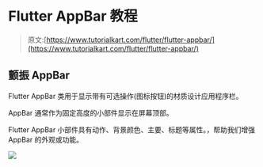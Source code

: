 # Flutter AppBar 教程

> 原文:[https://www.tutorialkart.com/flutter/flutter-appbar/](https://www.tutorialkart.com/flutter/flutter-appbar/)

## 颤振 AppBar

Flutter AppBar 类用于显示带有可选操作(图标按钮)的材质设计应用程序栏。

AppBar 通常作为固定高度的小部件显示在屏幕顶部。

Flutter AppBar 小部件具有动作、背景颜色、主要、标题等属性。，帮助我们增强 AppBar 的外观或功能。

[![](../Images/925da31b32d6bc3827932f6c8afb11bb.png)](https://www.tutorialkart.com/)